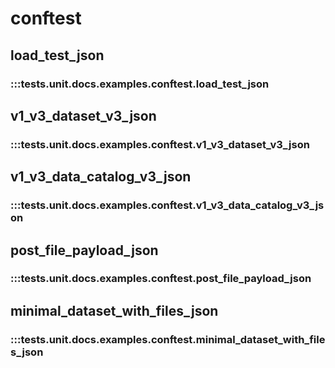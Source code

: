 # conftest

## load_test_json

### :::tests.unit.docs.examples.conftest.load_test_json

## v1_v3_dataset_v3_json

### :::tests.unit.docs.examples.conftest.v1_v3_dataset_v3_json

## v1_v3_data_catalog_v3_json

### :::tests.unit.docs.examples.conftest.v1_v3_data_catalog_v3_json

## post_file_payload_json

### :::tests.unit.docs.examples.conftest.post_file_payload_json

## minimal_dataset_with_files_json

### :::tests.unit.docs.examples.conftest.minimal_dataset_with_files_json

